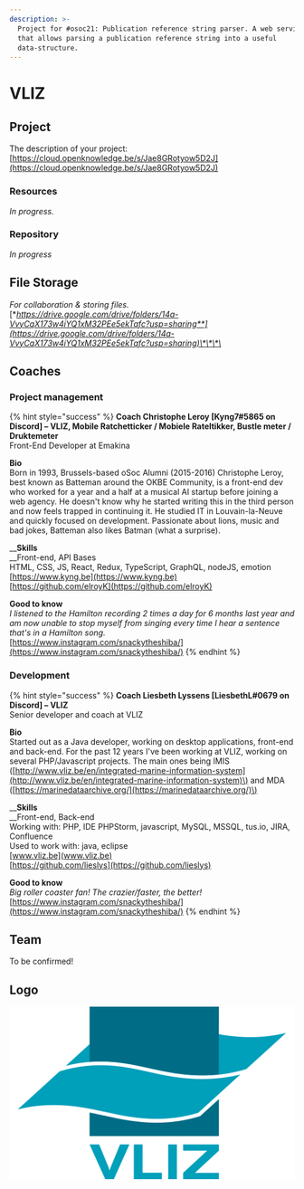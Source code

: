 ```yaml
---
description: >-
  Project for #osoc21: Publication reference string parser. A web service API
  that allows parsing a publication reference string into a useful
  data-structure.
---
```


# VLIZ

## Project

The description of your project: [https://cloud.openknowledge.be/s/Jae8GRotyow5D2J](https://cloud.openknowledge.be/s/Jae8GRotyow5D2J)

### Resources

_In progress._

### Repository

_In progress_

## File Storage

_For collaboration & storing files._  
[**https://drive.google.com/drive/folders/14a-VvyCqX173w4iYQ1xM32PEe5ekTqfc?usp=sharing**](https://drive.google.com/drive/folders/14a-VvyCqX173w4iYQ1xM32PEe5ekTqfc?usp=sharing)\*\*\*\*

## Coaches

### Project management

{% hint style="success" %}
**Coach Christophe Leroy \[Kyng7\#5865 on Discord\] – VLIZ, Mobile Ratchetticker / Mobiele Rateltikker, Bustle meter / Druktemeter**  
Front-End Developer at Emakina  
  
**Bio**  
Born in 1993, Brussels-based oSoc Alumni \(2015-2016\) Christophe Leroy, best known as Batteman around the OKBE Community, is a front-end dev who worked for a year and a half at a musical AI startup before joining a web agency. He doesn't know why he started writing this in the third person and now feels trapped in continuing it. He studied IT in Louvain-la-Neuve and quickly focused on development. Passionate about lions, music and bad jokes, Batteman also likes Batman \(what a surprise\).  
  
__**Skills**  
__Front-end, API Bases  
HTML, CSS, JS, React, Redux, TypeScript, GraphQL, nodeJS, emotion  
[https://www.kyng.be](https://www.kyng.be)  
[https://github.com/elroyK](https://github.com/elroyK)

**Good to know**  
_I listened to the Hamilton recording 2 times a day for 6 months last year and am now unable to stop myself from singing every time I hear a sentence that's in a Hamilton song._  
[https://www.instagram.com/snackytheshiba/](https://www.instagram.com/snackytheshiba/)
{% endhint %}

### Development

{% hint style="success" %}
**Coach Liesbeth Lyssens \[LiesbethL\#0679 on Discord\] – VLIZ**  
Senior developer and coach at VLIZ  
  
**Bio**  
Started out as a Java developer, working on desktop applications, front-end and back-end. For the past 12 years I've been working at VLIZ, working on several PHP/Javascript projects. The main ones being IMIS \([http://www.vliz.be/en/integrated-marine-information-system](http://www.vliz.be/en/integrated-marine-information-system)\) and MDA \([https://marinedataarchive.org/](https://marinedataarchive.org/)\)  
  
__**Skills**  
__Front-end, Back-end  
Working with: PHP, IDE PHPStorm, javascript, MySQL, MSSQL, tus.io, JIRA, Confluence  
Used to work with: java, eclipse  
[www.vliz.be](www.vliz.be)  
[https://github.com/lieslys](https://github.com/lieslys)

**Good to know**  
_Big roller coaster fan! The crazier/faster, the better!_  
[https://www.instagram.com/snackytheshiba/](https://www.instagram.com/snackytheshiba/)
{% endhint %}

## Team

To be confirmed!

## Logo

![Logo VLIZ](../.gitbook/assets/vliz-logo.svg)

